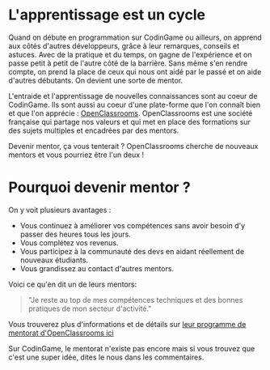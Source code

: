# L'apprentissage est un cycle

Quand on débute en programmation sur CodinGame ou ailleurs, on apprend aux côtés d'autres développeurs, grâce à leur remarques, conseils et astuces. Avec de la pratique et du temps, on gagne de l'expérience et on passe petit à petit de l'autre côté de la barrière. Sans même s'en rendre compte, on prend la place de ceux qui nous ont aidé par le passé et on aide d'autres débutants. On devient une sorte de mentor.

L'entraide et l'apprentissage de nouvelles connaissances sont au coeur de CodinGame. Ils sont aussi au coeur d'une plate-forme que l'on connaît bien et que l'on apprécie : [OpenClassrooms](https://openclassrooms.com/fr/). OpenClassrooms est une société française qui partage nos valeurs et qui met en place des formations sur des sujets multiples et encadrées par des mentors.

Devenir mentor, ça vous tenterait ? OpenClassrooms cherche de nouveaux mentors et vous pourriez être l'un deux !

# Pourquoi devenir mentor ?

On y voit plusieurs avantages :

- Vous continuez à améliorer vos compétences sans avoir besoin d'y passer des heures tous les jours.
- Vous complétez vos revenus.
- Vous participez à la communauté des devs en aidant réellement de nouveaux étudiants.
- Vous grandissez au contact d'autres mentors.

Voici ce qu'en dit un de leurs mentors:

>"Je reste au top de mes compétences techniques et des bonnes pratiques de mon secteur d'activité."

Vous trouverez plus d'informations et de détails sur [leur programme de mentorat d'OpenClassrooms ici](https://mentor.openclassrooms.com/)

Sur CodinGame, le mentorat n'existe pas encore mais si vous trouvez que c'est une super idée, dites le nous dans les commentaires.

